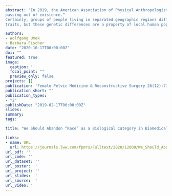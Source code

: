 ```yaml
---
abstract: 'In 2019, the American Association of Physical Anthropologists issued a statement on biological aspects of race, concluding that “pure races, in the sense of genetically homogenous populations, do not exist in the human species today, nor is there any evidence that they have ever existed in the past.” The statement continues: “... The only living species in the human family, Homo sapiens, has become a highly diversified global array of populations. The geographic pattern of genetic variation within this array is complex, and presents no major discontinuity. Humanity cannot be classified into discrete geographic categories with absolute boundaries... Partly as a result of gene flow, the hereditary characteristics of human populations are in a state of perpetual flux. Distinctive local populations are continually coming into and
passing out of existence.”
Certainly, groups of people living in separated geographic regions differ statistically in certain genetic
traits, but these genetic differences are a property of local human populations and do not indicate “races.” Genetic ancestry is not the same as “race.”'

authors:
- Wolfgang Umek
- Barbara Fischer
date: "2020-10-17T00:00:00Z"
doi: ""
featured: true
image:
  caption: ''
  focal_point: ""
  preview_only: false
projects: []
publication: 'Female Pelvic Medicine & Reconstructive Surgery 26(12):719-720'
publication_short: ""
publication_types:
- "2"
publishDate: "2019-02-17T00:00:00Z"
slides: 
summary: 
tags:

title: "We Should Abandon “Race” as a Biological Category in Biomedical Research"

links:
- name: URL
  url: https://journals.lww.com/fpmrs/Fulltext/2020/12000/We_Should_Abandon__Race__as_a_Biological_Category.1.aspx
url_pdf: ''
url_code: ''
url_dataset: ''
url_poster: ''
url_project: ''
url_slides: ''
url_source: ''
url_video: ''
---
```

